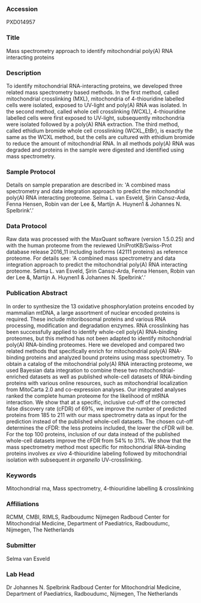 ### Accession
PXD014957

### Title
Mass spectrometry approach to identify mitochondrial poly(A) RNA interacting proteins

### Description
To identify mitochondrial RNA-interacting proteins, we developed three related mass spectrometry based methods. In the first method, called mitochondrial crosslinking (MXL), mitochondria of 4-thiouridine labelled cells were isolated, exposed to UV-light and poly(A) RNA was isolated. In the second method, called whole cell crosslinking (WCXL), 4-thiouridine labelled cells were first exposed to UV-light, subsequently mitochondria were isolated followed by a poly(A) RNA extraction. The third method, called ethidium bromide whole cell crosslinking (WCXL_EtBr), is exactly the same as the WCXL method, but the cells are cultured with ethidium bromide to reduce the amount of mitochondrial RNA. In all methods poly(A) RNA was degraded and proteins in the sample were digested and identified using mass spectrometry.

### Sample Protocol
Details on sample preparation are described in: 'A combined mass spectrometry and data integration approach to predict the mitochondrial poly(A) RNA interacting proteome. Selma L. van Esveld, Şirin Cansız-Arda, Fenna Hensen, Robin van der Lee &, Martijn A. Huynen1 & Johannes N. Spelbrink'.’

### Data Protocol
Raw data was processed with the MaxQuant software (version 1.5.0.25) and with the human proteome from the reviewed UniProtKB/Swiss-Prot database release 2016_11 including isoforms (42111 proteins) as reference proteome.  For details see: 'A combined mass spectrometry and data integration approach to predict the mitochondrial poly(A) RNA interacting proteome. Selma L. van Esveld, Şirin Cansız-Arda, Fenna Hensen, Robin van der Lee &, Martijn A. Huynen1 & Johannes N. Spelbrink'.’

### Publication Abstract
In order to synthesize the 13 oxidative phosphorylation proteins encoded by mammalian mtDNA, a large assortment of nuclear encoded proteins is required. These include mitoribosomal proteins and various RNA processing, modification and degradation enzymes. RNA crosslinking has been successfully applied to identify whole-cell poly(A) RNA-binding proteomes, but this method has not been adapted to identify mitochondrial poly(A) RNA-binding proteomes. Here we developed and compared two related methods that specifically enrich for mitochondrial poly(A) RNA-binding proteins and analyzed bound proteins using mass spectrometry. To obtain a catalog of the mitochondrial poly(A) RNA interacting proteome, we used Bayesian data integration to combine these two mitochondrial-enriched datasets as well as published whole-cell datasets of RNA-binding proteins with various online resources, such as mitochondrial localization from MitoCarta 2.0 and co-expression analyses. Our integrated analyses ranked the complete human proteome for the likelihood of mtRNA interaction. We show that at a specific, inclusive cut-off of the corrected false discovery rate (cFDR) of 69%, we improve the number of predicted proteins from 185 to 211 with our mass spectrometry data as input for the prediction instead of the published whole-cell datasets. The chosen cut-off determines the cFDR: the less proteins included, the lower the cFDR will be. For the top 100 proteins, inclusion of our data instead of the published whole-cell datasets improve the cFDR from 54% to 31%. We show that the mass spectrometry method most specific for mitochondrial RNA-binding proteins involves <i>ex vivo</i> 4-thiouridine labeling followed by mitochondrial isolation with subsequent <i>in organello</i> UV-crosslinking.

### Keywords
Mitochondrial rna, Mass spectrometry, 4-thiouridine labelling & crosslinking

### Affiliations
RCMM, CMBI, RIMLS, Radboudumc Nijmegen
Radboud Center for Mitochondrial Medicine, Department of Paediatrics, Radboudumc, Nijmegen, The Netherlands

### Submitter
Selma van Esveld

### Lab Head
Dr Johannes N. Spelbrink
Radboud Center for Mitochondrial Medicine, Department of Paediatrics, Radboudumc, Nijmegen, The Netherlands


